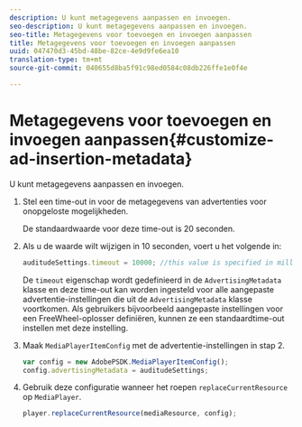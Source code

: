 ```yaml
---
description: U kunt metagegevens aanpassen en invoegen.
seo-description: U kunt metagegevens aanpassen en invoegen.
seo-title: Metagegevens voor toevoegen en invoegen aanpassen
title: Metagegevens voor toevoegen en invoegen aanpassen
uuid: 047470d3-45bd-48be-82ce-4e9d9fe6ea10
translation-type: tm+mt
source-git-commit: 040655d8ba5f91c98ed0584c08db226ffe1e0f4e

---
```



# Metagegevens voor toevoegen en invoegen aanpassen{#customize-ad-insertion-metadata}

U kunt metagegevens aanpassen en invoegen.

1. Stel een time-out in voor de metagegevens van advertenties voor onopgeloste mogelijkheden.

   De standaardwaarde voor deze time-out is 20 seconden.
1. Als u de waarde wilt wijzigen in 10 seconden, voert u het volgende in:

   ```js
   auditudeSettings.timeout = 10000; //this value is specified in milliseconds
   ```

   De `timeout` eigenschap wordt gedefinieerd in de `AdvertisingMetadata` klasse en deze time-out kan worden ingesteld voor alle aangepaste advertentie-instellingen die uit de `AdvertisingMetadata` klasse voortkomen. Als gebruikers bijvoorbeeld aangepaste instellingen voor een FreeWheel-oplosser definiëren, kunnen ze een standaardtime-out instellen met deze instelling.

1. Maak `MediaPlayerItemConfig` met de advertentie-instellingen in stap 2.

   ```js
   var config = new AdobePSDK.MediaPlayerItemConfig(); 
   config.advertisingMetadata = auditudeSettings;
   ```

1. Gebruik deze configuratie wanneer het roepen `replaceCurrentResource` op `MediaPlayer`.

   ```js
   player.replaceCurrentResource(mediaResource, config);
   ```


